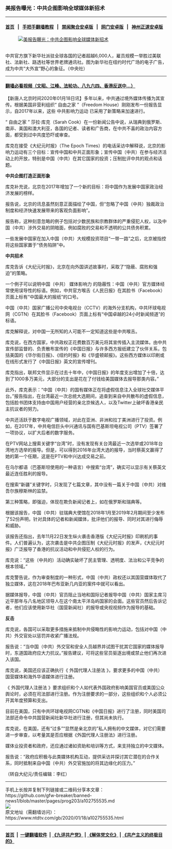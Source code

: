 ### 美报告曝光：中共企图影响全球媒体新招术
------------------------

#### [首页](https://github.com/gfw-breaker/banned-news1/blob/master/README.md) &nbsp;&nbsp;|&nbsp;&nbsp; [手把手翻墙教程](https://github.com/gfw-breaker/guides/wiki) &nbsp;&nbsp;|&nbsp;&nbsp; [禁闻聚合安卓版](https://github.com/gfw-breaker/bn-android) &nbsp;&nbsp;|&nbsp;&nbsp; [网门安卓版](https://github.com/oGate2/oGate) &nbsp;&nbsp;|&nbsp;&nbsp; [神州正道安卓版](https://github.com/SzzdOgate/update) 



<div><div class="featured_image">
 <a href="https://i.ntdtv.com/assets/uploads/2020/01/1904050650032378-600x400.jpg" target="_blank">
  <figure>
   <img alt="美报告曝光：中共企图影响全球媒体新招术" src="https://i.ntdtv.com/assets/uploads/2020/01/1904050650032378-600x400-800x450.jpg"/>
  </figure><br/>
 </a>
 <span class="caption">
  中共官方旗下新华社派驻全球各国的记者超越6,000人，雇员规模一举胜过美联社、法新社、路透社等世界老牌通讯社。图为新华社在纽约时代广场的电子广告，成为中共“大外宣”野心的象征。（中央社）
 </span>
</div>
</div><hr/>

#### [翻墙必看视频（文昭、江峰、法轮功、八九六四、香港反送中...）](https://github.com/gfw-breaker/banned-news1/blob/master/pages/link3.md)

<div><div class="post_content" itemprop="articleBody">
 <p>
  【新唐人北京时间2020年01月18日讯】多年以来，中共通过境外媒体传播为其宣传。根据美国非营利组织“
  <ok href="https://www.ntdtv.com/gb/自由之家.htm">
   自由之家
  </ok>
  ”（Freedom House）刚刚发布一份报告显示，自2017年以来，这些
  <ok href="https://www.ntdtv.com/gb/中共影响力运动.htm">
   中共影响力运动
  </ok>
  已采用了新策略来加速进行。
 </p>
 <p>
  “
  <ok href="https://www.ntdtv.com/gb/自由之家.htm">
   自由之家
  </ok>
  ” 莎拉·库克（Sarah Cook）在一份新闻公告中说，从瑞典到俄罗斯、南非、美国和澳大利亚，各国的记者、读者和广告商，在中共不喜的政治内容方面，都受到过中共度恐吓或审查。
 </p>
 <p>
  库克在接受《大纪元时报》（The Epoch Times）的电话采访中解释说，北京的影响力运动有三个目标：宣传中国和中共正面形象；宣传中国（中共）在参与经济活动上的开放，特别是中国（中共）在其它国家的投资；压制批评中共的观点和话题。
 </p>
 <p>
  <strong>
   中共企图打造正面形象
  </strong>
 </p>
 <p>
  库克补充说，北京在2017年增加了一个新的目标：将中国作为发展中国家政治经济发展的榜样。
 </p>
 <p>
  报告说，北京的讯息虽然刻意正面描绘了中国，但“忽略了中国（中共）独裁政治制度和经济快速发展带来的客观负面影响”。
 </p>
 <p>
  报告称，这种刻意忽略的例子包括对少数民族和宗教群体的严重侵犯人权，以及中国（中共）涉外交易的阴暗面，例如腐败的交易和不透明的公共债务积累。
 </p>
 <p>
  一些发展中国家在加入中国（中共）大规模投资项目“一带一路”之后，北京被指控将这些国家置于“债务陷阱”中。
 </p>
 <p>
  <strong>
   中共招术
  </strong>
 </p>
 <p>
  库克告诉《大纪元时报》，北京在向外国讲述故事时，采取了“隐蔽、腐败和强迫”的策略。
 </p>
 <p>
  一个例子可以说明中国（中共）
  <ok href="https://www.ntdtv.com/gb/媒体影响力.htm">
   媒体影响力
  </ok>
  的隐蔽性：中国（中共）官方媒体经常使用误导性的标语。例如，中共官方喉舌《人民日报》在其脸书（Facebook）页面上标有“中国最大的报纸”的口号。
 </p>
 <p>
  中国（中共）国家广播公司中央电视台（CCTV）的海外分支机构，中共环球电视网（CGTN）在其脸书（Facebook）页面上标有“中国卓越的24小时新闻频道”的标语。
 </p>
 <p>
  库克解释说，对中国一无所知的人可能不一定知道这些是中共喉舌。
 </p>
 <p>
  库克说，在西方国家，中共政权正花费数百万美元将其宣传插入主流媒体。由中共宣传部监督的、负责散布宣传的《中国日报》与许多西方报纸建立了伙伴关系，包括美国的《华尔街日报》、《纽约时报》和《华盛顿邮报》。这些西方媒体以印刷或在线形式发行了《中国日报》英文的宣传增刊。
 </p>
 <p>
  库克指出，联邦文件显示在过去十年中，《中国日报》的年度支出增加了十倍，达到了1000多万美元，大部分的支出是花在了付钱给美国媒体去报导那类内容。”
 </p>
 <p>
  此外，库克表示：“中国（中共）的国有媒体正在将虚假信息注入全球社交媒体平台。”报告指出，在台湾最近一次总统大选期间，追查到来自中共散布的虚假信息，包括脸书团体支持由中国用户经营的亲北京候选人，以及Twitter上破坏香港亲民主抗议者的努力。
 </p>
 <p>
  中共还活跃于数字电视广播领域，对此在亚洲、非洲和拉丁美洲进行了投资。例如，在2017年，中共电信巨头中兴通讯与国有巴基斯坦电视公司（PTV）签署了一项协议，以扩大后者的数字服务。
 </p>
 <p>
  在PTV网站上搜索关键字“台湾”时，没有发现有关台湾最近一次选举或2018年台湾地方选举的报导。但是，可以得到2016年台湾大选的报导，当时蔡英文赢得了她的第一个任期，这是在PTV和中兴达成交易之前。
 </p>
 <p>
  在乌尔都语（巴基斯坦使用的一种语言）中搜索“台湾”，确实可以显示有关蔡英文最近连任胜利的报导。
 </p>
 <p>
  在搜索“新疆”关键字时，只发现了七篇文章，其中没有一篇关于中国（中共）对维吾尔族穆斯林的监禁。
 </p>
 <p>
  第三种策略，即强迫，体现在欺负新闻记者上，如在俄罗斯和瑞典等。
 </p>
 <p>
  根据该报告，中国（中共）驻瑞典大使馆在2018年1月至2019年2月期间至少发布了52份声明，针对具体的记者和新闻媒体，批评他们的报导、同时对其进行侮辱和威胁。
 </p>
 <p>
  该报告还指出，去年11月22日发生纵火袭击香港版《大纪元时报》印刷机的事件。人们普遍认为，这次袭击是中共企图压制《大纪元时报》的发声，《大纪元时报》广泛报导了香港的抗议活动和中共侵犯人权的行为。
 </p>
 <p>
  库克说：“这些（中共的）活动确实破坏了民主管理、透明度、法治和公平竞争的根本领域。”
 </p>
 <p>
  库克警告说，作为审查制度的一种形式，中国（中共）政权还以其国营媒体取代了独立媒体，这在2018年巴布亚新几内亚的案件中就可以看出。
 </p>
 <p>
  据媒体报导，中国（中共）官员阻止当地和国际记者报导中国（中共）国家主席习近平那年与八名地区领导人在这个南太平洋岛屿国家的会面。这些官员然后告诉记者，他们应该使用新华社（国营新闻社）的报导或央视视频作为报导的基础。
 </p>
 <p>
  <strong>
   反击
  </strong>
 </p>
 <p>
  库克说，各国可以采取更多措施来抵制中共侵略性的影响力运动，包括对中国（中共）外交官处以惩罚并收紧广播法规。
 </p>
 <p>
  报告说：“当中国（中共）外交官和安全人员越界并试图干扰其它国家的媒体报导时，东道国政府应大力抗议。”报告建议，可将这些官员驱逐出境或禁止他们再次进入该国。
 </p>
 <p>
  库克说，美国还应该正确执行《
  <ok href="https://www.ntdtv.com/gb/外国代理人注册法.htm">
   外国代理人注册法
  </ok>
  》，要求更多的中国（中共）国营媒体和海外华语媒体进行注册。
 </p>
 <p>
  《
  <ok href="https://www.ntdtv.com/gb/外国代理人注册法.htm">
   外国代理人注册法
  </ok>
  》要求组织和个人如代表外国政府影响美国官员或美国公众舆论时，必须在司法部进行注册。作为注册要求的一部分，这些组织和个人必须公开其年度预算和支出。
 </p>
 <p>
  目前在美国，只有中共环球电视网CGTN和《中国日报》进行了注册，同时美国司法部还命令中共国营新闻社新华社进行注册，但其尚未执行。
 </p>
 <p>
  库克说，在美国，还有“过多”“显然是亲北京的”私人拥有的中文媒体，对它们需要进一步审查，以考量其是否应根据《外国代理人注册法》进行注册。
 </p>
 <p>
  媒体业投资者和政府，还应通过诸如资助和培训等方式，来支持独立的中文媒体。
 </p>
 <p>
  报告说：“政府应积极与此类媒体机构互动，提供采访并探讨其它潜在的合作关系，同时抵制来自中国（中共）外交官施加的将其边缘化的压力。”
 </p>
 <p>
  （转自大纪元/责任编辑：李红）
 </p>
 <div class="single_ad">
 </div>
</div>
</div>
<hr/>
手机上长按并复制下列链接或二维码分享本文章：<br/>
https://github.com/gfw-breaker/banned-news1/blob/master/pages/prog203/a102755535.md <br/>
<a href='https://github.com/gfw-breaker/banned-news1/blob/master/pages/prog203/a102755535.md'><img src='https://github.com/gfw-breaker/banned-news1/blob/master/pages/prog203/a102755535.md.png'/></a> <br/>
原文地址（需翻墙访问）：https://www.ntdtv.com/gb/2020/01/18/a102755535.html


------------------------
#### [首页](https://github.com/gfw-breaker/banned-news1/blob/master/README.md) &nbsp;|&nbsp; [一键翻墙软件](https://github.com/gfw-breaker/nogfw/blob/master/README.md) &nbsp;| [《九评共产党》](https://github.com/gfw-breaker/9ping.md/blob/master/README.md#九评之一评共产党是什么) | [《解体党文化》](https://github.com/gfw-breaker/jtdwh.md/blob/master/README.md) | [《共产主义的终极目的》](https://github.com/gfw-breaker/gczydzjmd.md/blob/master/README.md)


<img src='http://gfw-breaker.win/banned-news/pages/prog203/a102755535.md' width='0px' height='0px'/>